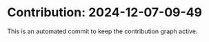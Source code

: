 # Contribution: 2024-12-07-09-49
This is an automated commit to keep the contribution graph active.
